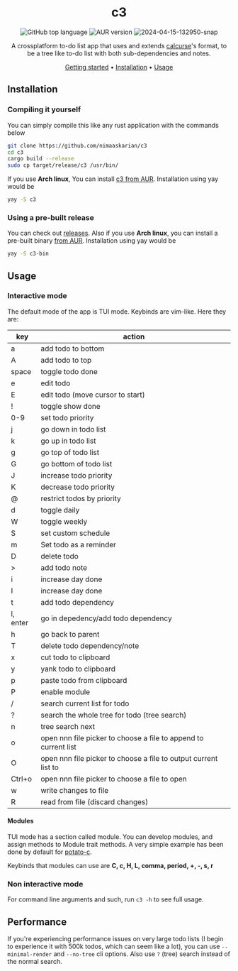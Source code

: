 <div align="center">

# c3
![GitHub top language](https://img.shields.io/github/languages/top/nimaaskarian/c3?color=orange)
![AUR version](https://img.shields.io/aur/version/c3?logo=archlinux)
![2024-04-15-132950-snap](https://github.com/nimaaskarian/c3/assets/88832088/f5b38ef0-a37c-4949-9209-8abae5df4775)


A crossplatform to-do list app that uses and extends [calcurse](https://www.calcurse.org/)'s format, to be a tree like to-do list with both sub-dependencies and notes.

[Getting started](#getting-started) •
[Installation](#installation) •
[Usage](#usage)
</div>


## Installation
### Compiling it yourself
You can simply compile this like any rust application with the commands below
```bash
git clone https://github.com/nimaaskarian/c3
cd c3
cargo build --release
sudo cp target/release/c3 /usr/bin/
```

If you use **Arch linux**, You can install [c3 from AUR](https://aur.archlinux.org/packages/c3). Installation using yay would be
```bash
yay -S c3
```
### Using a pre-built release
You can check out [releases](https://github.com/nimaaskarian/c3/releases).
Also if you use **Arch linux**, you can install a pre-built binary [from AUR](https://aur.archlinux.org/packages/c3-bin). Installation using yay would be
```bash
yay -S c3-bin
```

## Usage
### Interactive mode
The default mode of the app is TUI mode. Keybinds are vim-like. Here they are:

| key | action |
|---|---|
| a | add todo to bottom|
| A | add todo to top|
| space | toggle todo done |
| e | edit todo |
| E | edit todo (move cursor to start) |
| ! | toggle show done |
| 0-9 | set todo priority |
| j | go down in todo list |
| k | go up in todo list |
| g | go top of todo list |
| G | go bottom of todo list |
| J | increase todo priority |
| K | decrease todo priority |
| @ | restrict todos by priority |
| d | toggle daily |
| W | toggle weekly |
| S | set custom schedule |
| m | Set todo as a reminder
| D | delete todo |
| > | add todo note |
| i | increase day done |
| I | increase day done |
| t | add todo dependency |
| l, enter | go in depedency/add todo dependency |
| h | go back to parent |
| T | delete todo dependency/note |
| x | cut todo to clipboard |
| y | yank todo to clipboard |
| p | paste todo from clipboard |
| P | enable module |
| / | search current list for todo |
| ? | search the whole tree for todo (tree search) |
| n | tree search next |
| o | open nnn file picker to choose a file to append to current list |
| O | open nnn file picker to choose a file to output current list to |
| Ctrl+o | open nnn file picker to choose a file to open |
| w | write changes to file |
| R | read from file (discard changes)|
#### Modules
TUI mode has a section called module. You can develop modules, and assign methods to Module trait methods.
A very simple example has been done by default for [potato-c](https://github.com/nimaaskarian/potato-c).

Keybinds that modules can use are **C, c, H, L, comma, period, +, -, s, r**

### Non interactive mode
For command line arguments and such, run `c3 -h` to see full usage.

## Performance
If you're experiencing performance issues on very large todo lists (I begin to experience it with 500k todos, which can seem like a lot),
you can use `--minimal-render` and `--no-tree` cli options. Also use `?` (tree) search instead of the normal search.
